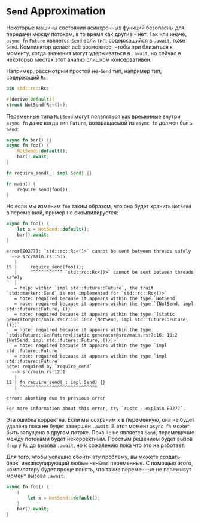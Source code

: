 # `Send` Approximation

Некоторые машины состояний асинхронных функций безопасны 
для передачи между потокам, в то время как другие - нет. Так или 
иначе, `async fn` `Future` является 
`Send` если тип, содержащийся в 
`.await`, тоже `Send`. Компилятор 
делает всё возможное, чтобы при близиться к моменту, когда 
значения могут удерживаться в `.await`, но сейчас в 
некоторых местах этот анализ слишком консервативен.

Например, рассмотрим простой не-`Send` тип, 
например тип, содержащий `Rc`:

```rust
use std::rc::Rc;

#[derive(Default)]
struct NotSend(Rc<()>);
```

Переменные типа `NotSend` могут появляться как 
временные внутри `async fn` даже когда тип `Future`, 
возвращаемой из `async fn` должен быть 
`Send`:

```rust
async fn bar() {}
async fn foo() {
    NotSend::default();
    bar().await;
}

fn require_send(_: impl Send) {}

fn main() {
    require_send(foo());
}
```

Но если мы изменим `foo` таким образом, что она 
будет хранить `NotSend` в переменной, пример не 
скомпилируется:

```rust
async fn foo() {
    let x = NotSend::default();
    bar().await;
}
```

```
error[E0277]: `std::rc::Rc<()>` cannot be sent between threads safely
  --> src/main.rs:15:5
   |
15 |     require_send(foo());
   |     ^^^^^^^^^^^^ `std::rc::Rc<()>` cannot be sent between threads safely
   |
   = help: within `impl std::future::Future`, the trait `std::marker::Send` is not implemented for `std::rc::Rc<()>`
   = note: required because it appears within the type `NotSend`
   = note: required because it appears within the type `{NotSend, impl std::future::Future, ()}`
   = note: required because it appears within the type `[static generator@src/main.rs:7:16: 10:2 {NotSend, impl std::future::Future, ()}]`
   = note: required because it appears within the type `std::future::GenFuture<[static generator@src/main.rs:7:16: 10:2 {NotSend, impl std::future::Future, ()}]>`
   = note: required because it appears within the type `impl std::future::Future`
   = note: required because it appears within the type `impl std::future::Future`
note: required by `require_send`
  --> src/main.rs:12:1
   |
12 | fn require_send(_: impl Send) {}
   | ^^^^^^^^^^^^^^^^^^^^^^^^^^^^^

error: aborting due to previous error

For more information about this error, try `rustc --explain E0277`.
```

Эта ошибка корректна. Если мы сохраним `x` в 
переменную, она не будет удалена пока не будет завершён 
`.await`. В этот момент `async fn` может 
быть запущена в другом потоке. Пока `Rc` не 
является `Send`, перемещение между потоками будет 
некорректным. Простым решением будет вызов 
`drop` у `Rc` до вызова 
`.await`, но к сожалению пока что это не работает.

Для того, чтобы успешно обойти эту проблему, вы можете создать 
блок, инкапсулирующий любые не-`Send` 
переменные. С помощью этого, компилятору будет проще понять, 
что такие переменные не переживут момент вызова 
`.await`.

```rust
async fn foo() {
    {
        let x = NotSend::default();
    }
    bar().await;
}
```
